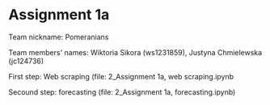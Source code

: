 # Assignment 1a

Team nickname: Pomeranians

Team members' names: Wiktoria Sikora (ws1231859), Justyna Chmielewska (jc124736)

First step: Web scraping (file: 2_Assignment 1a, web scraping.ipynb

Secound step: forecasting (file: 2_Assignment 1a, forecasting.ipynb)
